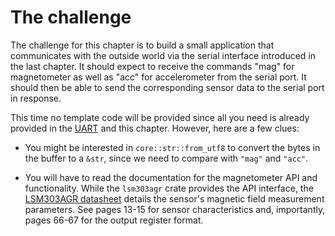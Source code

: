 # The challenge

The challenge for this chapter is to build a small application that communicates with the outside
world via the serial interface introduced in the last chapter. It should expect to receive the
commands "mag" for magnetometer as well as "acc" for accelerometer from the serial port. It should
then be able to send the corresponding sensor data to the serial port in response.

This time no template code will be provided since all you need is already provided in the
[UART](../11-uart/index.html) and this chapter. However, here are a few clues:

-   You might be interested in `core::str::from_utf8` to convert the bytes in the buffer to a `&str`, since we need to compare with `"mag"` and `"acc"`.

-   You will have to read the documentation for the magnetometer API and functionality. While the `lsm303agr` crate provides the API interface, the [LSM303AGR datasheet](https://www.st.com/resource/en/datasheet/lsm303agr.pdf) details the sensor's magnetic field measurement parameters. See pages 13-15 for sensor characteristics and, importantly, pages 66-67 for the output register format.

